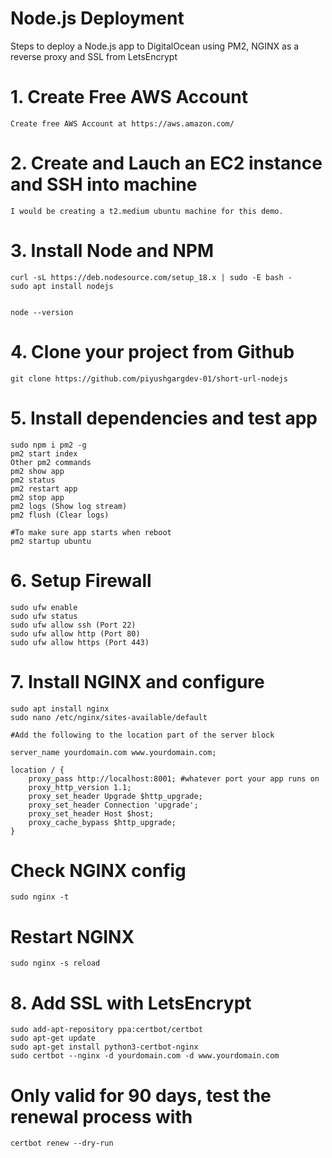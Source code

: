 # Node.js Deployment
  Steps to deploy a Node.js app to DigitalOcean using PM2, NGINX as a reverse proxy and SSL from LetsEncrypt

# 1. Create Free AWS Account
    Create free AWS Account at https://aws.amazon.com/

# 2. Create and Lauch an EC2 instance and SSH into machine
    I would be creating a t2.medium ubuntu machine for this demo.

# 3. Install Node and NPM
    curl -sL https://deb.nodesource.com/setup_18.x | sudo -E bash -
    sudo apt install nodejs


    node --version

# 4. Clone your project from Github
    git clone https://github.com/piyushgargdev-01/short-url-nodejs

# 5. Install dependencies and test app
    sudo npm i pm2 -g
    pm2 start index
    Other pm2 commands
    pm2 show app
    pm2 status
    pm2 restart app
    pm2 stop app
    pm2 logs (Show log stream)
    pm2 flush (Clear logs)

    #To make sure app starts when reboot
    pm2 startup ubuntu

# 6. Setup Firewall
    sudo ufw enable
    sudo ufw status
    sudo ufw allow ssh (Port 22)
    sudo ufw allow http (Port 80)
    sudo ufw allow https (Port 443)

# 7. Install NGINX and configure
    sudo apt install nginx
    sudo nano /etc/nginx/sites-available/default

    #Add the following to the location part of the server block

    server_name yourdomain.com www.yourdomain.com;

    location / {
        proxy_pass http://localhost:8001; #whatever port your app runs on
        proxy_http_version 1.1;
        proxy_set_header Upgrade $http_upgrade;
        proxy_set_header Connection 'upgrade';
        proxy_set_header Host $host;
        proxy_cache_bypass $http_upgrade;
    }

# Check NGINX config
    sudo nginx -t

# Restart NGINX
    sudo nginx -s reload


# 8. Add SSL with LetsEncrypt
    sudo add-apt-repository ppa:certbot/certbot
    sudo apt-get update
    sudo apt-get install python3-certbot-nginx
    sudo certbot --nginx -d yourdomain.com -d www.yourdomain.com

# Only valid for 90 days, test the renewal process with
    certbot renew --dry-run

    


